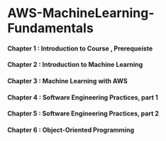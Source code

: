 # AWS-MachineLearning-Fundamentals

#### Chapter 1 :  Introduction to Course , Prerequeiste

#### Chapter 2 :  Introduction to Machine Learning

#### Chapter 3 :  Machine Learning with AWS

#### Chapter 4 :  Software Engineering Practices, part 1

#### Chapter 5 :  Software Engineering Practices, part 2

#### Chapter 6 :  Object-Oriented Programming

